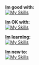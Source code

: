 **Im good with:** <br>
[![My Skills](https://skillicons.dev/icons?i=godot,py)](https://github.com/cyteon)

**Im OK with:** <br>
[![My Skills](https://skillicons.dev/icons?i=js,mongodb,react,svelte)](https://github.com/cyteon)

**Im learning:** <br>
[![My Skills](https://skillicons.dev/icons?i=cs)](https://github.com/cyteon)


**Im new to:** <br>
[![My Skills](https://skillicons.dev/icons?i=rust,java)](https://github.com/cyteon)
